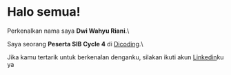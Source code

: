 # Halo semua! 

Perkenalkan nama saya **Dwi Wahyu Riani**.\

Saya seorang **Peserta SIB Cycle 4** di [Dicoding](https://www.dicoding.com/).\

Jika kamu tertarik untuk berkenalan denganku, silakan ikuti akun [Linkedin](https://www.linkedin.com/in/yannriani/)ku ya
